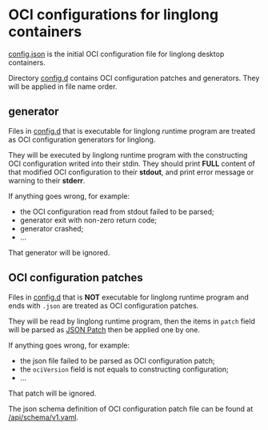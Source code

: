 # OCI configurations for linglong containers

[config.json] is the initial OCI configuration file
for linglong desktop containers.

Directory [config.d] contains OCI configuration patches and generators.
They will be applied in file name order.

[config.json]: ./config.json

[config.d]: ./config.d

## generator

Files in [config.d] that is executable for linglong runtime program
are treated as OCI configuration generators for linglong.

They will be executed by linglong runtime program
with the constructing OCI configuration writed into their stdin.
They should print **FULL** content of
that modified OCI configuration to their **stdout**,
and print error message or warning to their **stderr**.

If anything goes wrong, for example:

- the OCI configuration read from stdout failed to be parsed;
- generator exit with non-zero return code;
- generator crashed;
- ...

That generator will be ignored.

## OCI configuration patches

Files in [config.d] that is **NOT** executable for linglong runtime program
and ends with `.json` are treated as OCI configuration patches.

They will be read by linglong runtime program,
then the items in `patch` field will be parsed as [JSON Patch]
then be applied one by one.

[JSON Patch]: https://jsonpatch.com/

If anything goes wrong, for example:

- the json file failed to be parsed as OCI configuration patch;
- the `ociVersion` field is not equals to constructing configuration;
- ...

That patch will be ignored.

The json schema definition of OCI configuration patch file
can be found at [/api/schema/v1.yaml].

[/api/schema/v1.yaml]: ../../../../api/schema/v1.yaml
